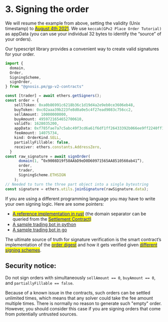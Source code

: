 # 3. Signing the order

We will resume the example from above, setting the validity (Unix timestamp) to [<mark style="color:blue;">August 4th 2021</mark>](https://www.epochconverter.com/?q=1628035200). We use `keccak(GPv2 Place Order Tutorial)` as appData (you can use your individual 32 bytes to identify the “source” of your orders).

Our typescript library provides a convenient way to create valid signatures for your order.

```typescript
import {
  domain,
  Order,
  SigningScheme,
  signOrder,
} from "@gnosis.pm/gp-v2-contracts"

const [trader] = await ethers.getSigners();
const order = {
    sellToken: 0xa0b86991c6218b36c1d19d4a2e9eb0ce3606eb48,
    buyToken: 0xc02aaa39b223fe8d0a0e5c4f27ead9083c756cc2,
    sellAmount: 10000000000,
    buyAmount: 4959721654652700610,
    validTo: 1628035200,
    appData: 0xf785fae7a7c5abc49f3cd6a61f6df1ff26433392b066ee9ff2240ff1eb7ab6e4,
    feeAmount: 14075734,
    kind: OrderKind.SELL,
    partiallyFillable: false,
    receiver: ethers.constants.AddressZero,
  }
const raw_signature = await signOrder(
      domain(1, ”0x9008D19f58AAbD9eD0D60971565AA8510560ab41”),
      order,
      trader,
      SigningScheme.ETHSIGN
    );
// Needed to turn the three part object into a single bytestring
const signature = ethers.utils.joinSignature(rawSignature.data);
```

If you are using a different programming language you may have to write your own signing logic. Here are some pointers:

* [<mark style="color:blue;">A reference implementation in rust</mark>](https://github.com/gnosis/gp-v2-services/blob/d76f23b867e8dbb201f51736c9666e9b18d1086e/model/src/order.rs#L166) (the domain separator can be queried from the [<mark style="color:blue;">Settlement Contract</mark>](https://etherscan.io/address/0x9008D19f58AAbD9eD0D60971565AA8510560ab41#readContract)<mark style="color:blue;">)</mark>
* [A sample trading bot in python](https://pastebin.com/cKXUz0SW)
* [A sample trading bot in go](https://pastebin.com/r787C2wT)

The ultimate source of truth for signature verification is the smart contract’s implementation of the [<mark style="color:blue;">order digest</mark>](https://github.com/gnosis/gp-v2-contracts/blob/main/src/contracts/libraries/GPv2Order.sol#L134) and how it gets verified given [<mark style="color:blue;">different signing schemes</mark>](https://github.com/gnosis/gp-v2-contracts/blob/main/src/contracts/mixins/GPv2Signing.sol#L141).

## **Security notice:**&#x20;

Do not sign orders with simultaneously `sellAmount == 0`, `buyAmount == 0`, and `partiallyFillable == false`.&#x20;

Because of a known issue in the contracts, such orders can be settled unlimited times, which means that any solver could take the fee amount multiple times. There is normally no reason to generate such "empty" order. However, you should consider this case if you are signing orders that come from potentially untrusted sources.
